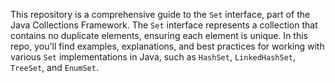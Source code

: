 This repository is a comprehensive guide to the `Set` interface, part of the Java Collections Framework. 
The `Set` interface represents a collection that contains no duplicate elements, ensuring each element is unique. 
In this repo, you'll find examples, explanations, and best practices for working with various `Set` implementations in Java, such as `HashSet`, `LinkedHashSet`, `TreeSet`, and `EnumSet`.
